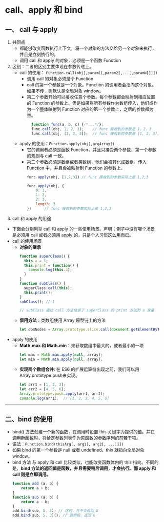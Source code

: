 # call、apply 和 bind
## 一、 call 与 apply
1. 共同点
   - 都能够改变函数执行上下文，将一个对象的方法交给另一个对象来执行，并且是立刻执行的。
   - 调用 call 和 apply 的对象，必须是一个函数 Function
2. 区别：二者的区别主要体现在参数传递上。
   - call 的使用： `Function.call(obj[,param1[,param2[,...[,paramN]]]])`
     - 调用 call 的对象必须是个 Function
     - call 的第一个参数是一个对象。Function 的调用者会指向这个对象。如果不传，则默认是全局对象 window。
     - 第二个参数开始可以接收任意个参数。每个参数都会映射到相应位置的 Function 的参数上。但是如果将所有参数作为数组传入，他们或作为一个整体映射到 Function 对应的第一个参数上，之后的参数都为空。
        ```javascript
          function func(a, b, c) {/*...*/};
          func.call(obj, 1, 2, 3);    // func 接收到的参数是 1，2，3
          func.call(obj, [1, 2, 3]);  // func 接收到的参数是 [1, 2, 3], undefined, undefined
        ```
   - apply 的使用：`Function.apply(obj[,argArray])`
     - 它的调用者必须是函数 Function，并且只接受两个参数，第一个参数的规则与 call 一致。
     - 第二个参数必须是数组或者类数组，他们会被转化成数组，传入 Function 中，并且会被映射到 Function 的参数上。
        ```javascript
        func.apply(obj, [1,2,3]) // func 接收到的参数实际上是 1,2,3

        func.apply(obj, {
            0: 1,
            1: 2,
            2: 3,
            length: 3
        })      // func 接收到的参数实际上是 1,2,3
        ```
3. call 和 apply 的用途
- 下面会分别列举 call 和 apply 的一些使用场景。声明：例子中没有哪个场景是必须用 call 或者必须用 apply 的，只是个人习惯这么用而已。
- call 的使用场景
   - **对象的继承**
      ```javascript
      function superClass() {
        this.a = 1;
        this.print = function() {
          console.log(this.a);
        }
      }
      function subClass() {
        superClass.call(this);
        this.print();
      }
      subClass(); // 1

      // subClass 通过 call 方法继承了 superClass 的 print 方法和 a 变量
      ```
   - **借用方法**：类数组使用 Array 原型链上的方法 
      ```javascript
      let domNodes = Array.prototype.slice.call(document.getElementByTagName("*");
      ```
- apply 的使用
    - **Math.max 和 Math.min**：来获取数组中最大的，或者最小的一项
      ```javascript
      let max = Math.max.apply(null, array);
      let min = Math.min.apply(null, array);
      ```
    - **实现两个数组合并**: 在 ES6 的扩展运算符出现之前，我们可以用 Array.prototype.push来实现。
      ```javascript
      let arr1 = [1, 2, 3];
      let arr2 = [4, 5, 6];
      Array.prototype.push.apply(arr1, arr2);
      console.log(arr1);  // [1, 2, 3, 4, 5, 6]
      ```
---
## 二、bind 的使用
- bind() 方法创建一个新的函数，在调用时设置 this 关键字为提供的值。并在调用新函数时，将给定参数列表作为原函数的参数序列的前若干项。
- 语法：`Function.bind(thisArg[, arg1[, arg2[, ...]]])` 
- 如果 bind 的第一个参数是 null 或者 undefined，this 就指向全局对象 window。
- bind 方法 与 apply 和 call 比较类似，也能改变函数体内的 this 指向。不同的是，**bind 方法的返回值是函数，并且需要稍后调用，才会执行。而 apply 和 call 则是立即调用。**
  ```javascript
  function add (a, b) {
      return a + b;
  }
  function sub (a, b) {
      return a - b;
  }
  add.bind(sub, 5, 3); // 这时，并不会返回 8
  add.bind(sub, 5, 3)(); // 调用后，返回 8
  ```